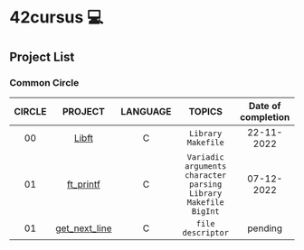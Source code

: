  # 42cursus 💻
 
## Project List
### Common Circle

| **CIRCLE** | **PROJECT**   | **LANGUAGE** | **TOPICS**                                                               | **Date of completion** |
|:----------:|:-------------:|:------------:|:------------------------------------------------------------------------:|:----------------------:|
| 00         | [Libft](./00_Libft)         | C            | `Library` `Makefile`                                                     | 22-11-2022             |
| 01         | [ft_printf](./01_ft_printf)     | C            | `Variadic` `arguments` `character parsing` `Library` `Makefile` `BigInt` | 07-12-2022             |
| 01         | [get_next_line](./01_get_next_line) | C            | `file descriptor`                                                        | pending                |


